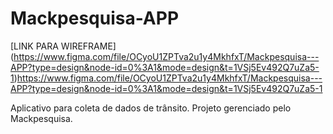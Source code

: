 # Mackpesquisa-APP
[LINK PARA WIREFRAME] (https://www.figma.com/file/OCyoU1ZPTva2u1y4MkhfxT/Mackpesquisa---APP?type=design&node-id=0%3A1&mode=design&t=1VSj5Ev492Q7uZa5-1)https://www.figma.com/file/OCyoU1ZPTva2u1y4MkhfxT/Mackpesquisa---APP?type=design&node-id=0%3A1&mode=design&t=1VSj5Ev492Q7uZa5-1

Aplicativo para coleta de dados de trânsito. Projeto gerenciado pelo Mackpesquisa.
